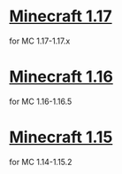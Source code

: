 
# [Minecraft 1.17](https://github.com/InfamousMusicify/FamousBros-Faithful-Venom/releases/tag/1.17-R2)
for MC 1.17-1.17.x

# [Minecraft 1.16](https://github.com/InfamousMusicify/FamousBros-Faithful-Venom/releases/tag/1.16)
for MC 1.16-1.16.5

# [Minecraft 1.15](https://github.com/InfamousMusicify/FamousBros-Faithful-Venom/releases/tag/1.15)
for MC 1.14-1.15.2
